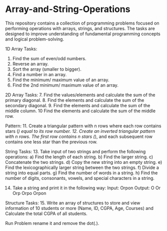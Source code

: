 # Array-and-String-Operations
This repository contains a collection of programming problems focused on performing operations with arrays, strings, and structures. The tasks are designed to improve understanding of fundamental programming concepts and logical problem-solving.

1D Array Tasks:
1. Find the sum of even/odd numbers.
2. Reverse an array.
3. Sort the array (smaller to bigger).
4. Find a number in an array.
5. Find the minimum/ maximum value of an array.
6. Find the 2nd minimum/ maximum value of an array.

2D Array Tasks:
7. Find the values/elements and calculate the sum of the primary diagonal.
8. Find the elements and calculate the sum of the secondary diagonal.
9. Find the elements and calculate the sum of the middle column.
10 Find the elements and calculate the sum of the middle row.

Pattern:
11. Create a triangular pattern with n rows where each row contains stars (*) equal to its row number.
12. Create an inverted triangular pattern with n rows. The first row contains n stars (*), and each subsequent row contains one less star than the previous row.

String Tasks:
13. Take input of two strings and perform the following operations:
	a) Find the length of each string.
	b) Find the larger string.
	c) Concatenate the two strings.
	d) Copy the new string into an empty string.
	e) Find the lexicographically larger string between the two strings.
	f) Divide a string into equal parts.
	g) Find the number of words in a string.
	h) Find the number of digits, consonants, vowels, and special characters in a string.

14. Take a string and print it in the following way:
Input: Orpon
Output:
	    O
	    Or
	    Orp
	    Orpo
	    Orpon

Structure Tasks:
15. Write an array of structures to store and view information of 10 students or more (Name, ID, CGPA, Age, Courses) and Calculate the total CGPA of all students.

Run Problem
rename it and remove the dot(.).
